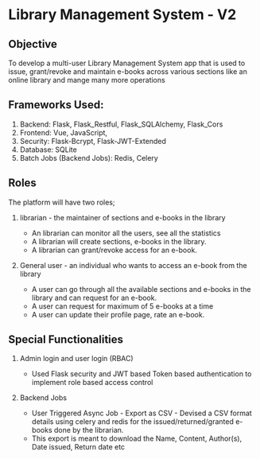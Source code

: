 # Library Management System - V2

## Objective
To develop a multi-user Library Management System app that is used to issue, grant/revoke and 
maintain e-books across various sections like an online library and mange many more operations

## Frameworks Used:
1. Backend: Flask, Flask_Restful, Flask_SQLAlchemy, Flask_Cors 
2. Frontend: Vue, JavaScript, 
3. Security: Flask-Bcrypt, Flask-JWT-Extended 
4. Database: SQLite 
5. Batch Jobs (Backend Jobs): Redis, Celery

## Roles
The platform will have two roles;

1. librarian - the maintainer of sections and e-books in the library
    * An librarian can monitor all the users, see all the statistics
    * A librarian will create sections, e-books in the library.
    * A librarian can grant/revoke access for an e-book.


2. General user - an individual who wants to access an e-book from the library
    * A user can go through all the available sections and e-books in the library and can request for an e-book.
    * A user can request for maximum of 5 e-books at a time
    * A user can update their profile page, rate an e-book.

## Special Functionalities
1. Admin login and user login (RBAC)
    * Used Flask security and JWT based Token based authentication to implement role based access control


2. Backend Jobs
    * User Triggered Async Job - Export as CSV - Devised a CSV format details using celery and redis for the issued/returned/granted e-books done by the librarian.
    * This export is meant to download the Name, Content, Author(s), Date issued, Return date etc